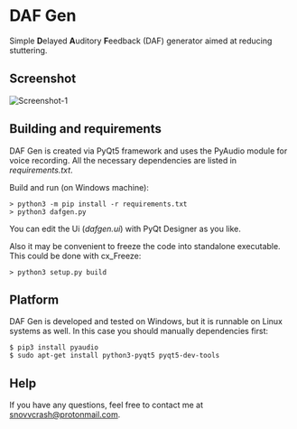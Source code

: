 # DAF Gen
Simple **D**elayed **A**uditory **F**eedback (DAF) generator aimed at reducing stuttering.

## Screenshot
![Screenshot-1](https://user-images.githubusercontent.com/23141800/35464372-9d59553e-0306-11e8-945c-26535601f002.png)

## Building and requirements
DAF Gen is created via PyQt5 framework and uses the PyAudio module for voice recording. All the necessary dependencies are listed in *requirements.txt*.

Build and run (on Windows machine):
```
> python3 -m pip install -r requirements.txt
> python3 dafgen.py
```
You can edit the Ui (*dafgen.ui*) with PyQt Designer as you like.

Also it may be convenient to freeze the code into standalone executable. This could be done with cx_Freeze:
```
> python3 setup.py build
```

## Platform
DAF Gen is developed and tested on Windows, but it is runnable on Linux systems as well. In this case you should manually dependencies first:
```
$ pip3 install pyaudio
$ sudo apt-get install python3-pyqt5 pyqt5-dev-tools
```

## Help
If you have any questions, feel free to contact me at <snovvcrash@protonmail.com>.
